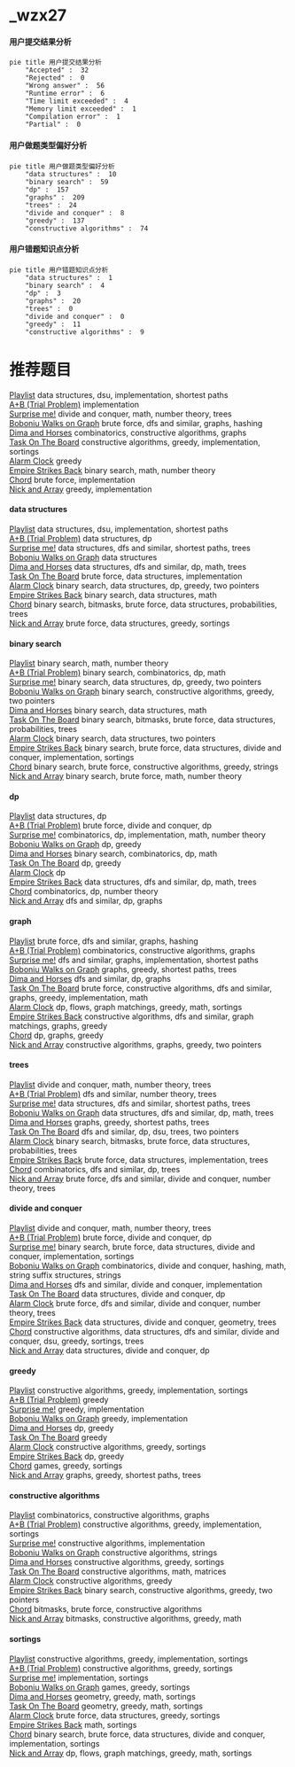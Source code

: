 # _wzx27
<!-- tabs:start -->
#### **用户提交结果分析**

```mermaid
pie title 用户提交结果分析
    "Accepted" :  32
    "Rejected" :  0
    "Wrong answer" :  56
    "Runtime error" :  6
    "Time limit exceeded" :  4
    "Memory limit exceeded" :  1
    "Compilation error" :  1
    "Partial" :  0
```
#### **用户做题类型偏好分析**

```mermaid
pie title 用户做题类型偏好分析
    "data structures" :  10
    "binary search" :  59
    "dp" :  157
    "graphs" :  209
    "trees" :  24
    "divide and conquer" :  8
    "greedy" :  137
    "constructive algorithms" :  74
```
#### **用户错题知识点分析**

```mermaid
pie title 用户错题知识点分析
    "data structures" :  1
    "binary search" :  4
    "dp" :  3
    "graphs" :  20
    "trees" :  0
    "divide and conquer" :  0
    "greedy" :  11
    "constructive algorithms" :  9
```
<!-- tabs:end -->
# 推荐题目
[Playlist](https://codeforces.com/contest/1484/problem/D)		data structures,
                        dsu,
                        implementation,
                        shortest paths		  
[A+B (Trial Problem)](http://codeforces.com/problemset/problem/1351/A)		implementation		  
[Surprise me!](http://codeforces.com/problemset/problem/809/E)		divide and conquer,
                        math,
                        number theory,
                        trees		  
[Boboniu Walks on Graph](http://codeforces.com/problemset/problem/1394/B)		brute force,
                        dfs and similar,
                        graphs,
                        hashing		  
[Dima and Horses](http://codeforces.com/problemset/problem/272/E)		combinatorics,
                        constructive algorithms,
                        graphs		  
[Task On The Board](http://codeforces.com/problemset/problem/1367/D)		constructive algorithms,
                        greedy,
                        implementation,
                        sortings		  
[Alarm Clock](http://codeforces.com/problemset/problem/898/D)		greedy		  
[Empire Strikes Back](http://codeforces.com/problemset/problem/300/E)		binary search,
                        math,
                        number theory		  
[Chord](http://codeforces.com/problemset/problem/88/A)		brute force,
                        implementation		  
[Nick and Array](http://codeforces.com/problemset/problem/1180/B)		greedy,
                        implementation		  
<!-- tabs:start -->
#### **data structures**
[Playlist](https://codeforces.com/contest/1484/problem/D)		data structures,
                        dsu,
                        implementation,
                        shortest paths		  
[A+B (Trial Problem)](http://codeforces.com/problemset/problem/533/D)		data structures,
                        dp		  
[Surprise me!](http://codeforces.com/problemset/problem/1304/E)		data structures,
                        dfs and similar,
                        shortest paths,
                        trees		  
[Boboniu Walks on Graph](https://codeforces.com/contest/674/problem/G)		data structures		  
[Dima and Horses](https://codeforces.com/contest/1143/problem/E)		data structures,
                        dfs and similar,
                        dp,
                        math,
                        trees		  
[Task On The Board](http://codeforces.com/problemset/problem/1290/A)		brute force,
                        data structures,
                        implementation		  
[Alarm Clock](http://codeforces.com/problemset/problem/1492/C)		binary search,
                        data structures,
                        dp,
                        greedy,
                        two pointers		  
[Empire Strikes Back](http://codeforces.com/problemset/problem/1490/G)		binary search,
                        data structures,
                        math		  
[Chord](http://codeforces.com/problemset/problem/1479/D)		binary search,
                        bitmasks,
                        brute force,
                        data structures,
                        probabilities,
                        trees		  
[Nick and Array](http://codeforces.com/problemset/problem/1497/A)		brute force,
                        data structures,
                        greedy,
                        sortings		  
#### **binary search**
[Playlist](http://codeforces.com/problemset/problem/300/E)		binary search,
                        math,
                        number theory		  
[A+B (Trial Problem)](http://codeforces.com/problemset/problem/258/C)		binary search,
                        combinatorics,
                        dp,
                        math		  
[Surprise me!](http://codeforces.com/problemset/problem/1492/C)		binary search,
                        data structures,
                        dp,
                        greedy,
                        two pointers		  
[Boboniu Walks on Graph](http://codeforces.com/problemset/problem/1463/D)		binary search,
                        constructive algorithms,
                        greedy,
                        two pointers		  
[Dima and Horses](http://codeforces.com/problemset/problem/1490/G)		binary search,
                        data structures,
                        math		  
[Task On The Board](http://codeforces.com/problemset/problem/1479/D)		binary search,
                        bitmasks,
                        brute force,
                        data structures,
                        probabilities,
                        trees		  
[Alarm Clock](http://codeforces.com/problemset/problem/1436/E)		binary search,
                        data structures,
                        two pointers		  
[Empire Strikes Back](http://codeforces.com/problemset/problem/1461/D)		binary search,
                        brute force,
                        data structures,
                        divide and conquer,
                        implementation,
                        sortings		  
[Chord](http://codeforces.com/problemset/problem/1493/C)		binary search,
                        brute force,
                        constructive algorithms,
                        greedy,
                        strings		  
[Nick and Array](http://codeforces.com/problemset/problem/1487/D)		binary search,
                        brute force,
                        math,
                        number theory		  
#### **dp**
[Playlist](http://codeforces.com/problemset/problem/533/D)		data structures,
                        dp		  
[A+B (Trial Problem)](http://codeforces.com/problemset/problem/372/B)		brute force,
                        divide and conquer,
                        dp		  
[Surprise me!](http://codeforces.com/problemset/problem/235/E)		combinatorics,
                        dp,
                        implementation,
                        math,
                        number theory		  
[Boboniu Walks on Graph](http://codeforces.com/problemset/problem/358/D)		dp,
                        greedy		  
[Dima and Horses](http://codeforces.com/problemset/problem/258/C)		binary search,
                        combinatorics,
                        dp,
                        math		  
[Task On The Board](http://codeforces.com/problemset/problem/95/B)		dp,
                        greedy		  
[Alarm Clock](https://codeforces.com/contest/1199/problem/F)		dp		  
[Empire Strikes Back](https://codeforces.com/contest/1143/problem/E)		data structures,
                        dfs and similar,
                        dp,
                        math,
                        trees		  
[Chord](http://codeforces.com/problemset/problem/414/B)		combinatorics,
                        dp,
                        number theory		  
[Nick and Array](http://codeforces.com/problemset/problem/1354/E)		dfs and similar,
                        dp,
                        graphs		  
#### **graph**
[Playlist](http://codeforces.com/problemset/problem/1394/B)		brute force,
                        dfs and similar,
                        graphs,
                        hashing		  
[A+B (Trial Problem)](http://codeforces.com/problemset/problem/272/E)		combinatorics,
                        constructive algorithms,
                        graphs		  
[Surprise me!](http://codeforces.com/problemset/problem/1301/F)		dfs and similar,
                        graphs,
                        implementation,
                        shortest paths		  
[Boboniu Walks on Graph](http://codeforces.com/problemset/problem/1437/D)		graphs,
                        greedy,
                        shortest paths,
                        trees		  
[Dima and Horses](http://codeforces.com/problemset/problem/1354/E)		dfs and similar,
                        dp,
                        graphs		  
[Task On The Board](http://codeforces.com/problemset/problem/1487/C)		brute force,
                        constructive algorithms,
                        dfs and similar,
                        graphs,
                        greedy,
                        implementation,
                        math		  
[Alarm Clock](http://codeforces.com/problemset/problem/1437/C)		dp,
                        flows,
                        graph matchings,
                        greedy,
                        math,
                        sortings		  
[Empire Strikes Back](http://codeforces.com/problemset/problem/1470/D)		constructive algorithms,
                        dfs and similar,
                        graph matchings,
                        graphs,
                        greedy		  
[Chord](http://codeforces.com/problemset/problem/1476/C)		dp,
                        graphs,
                        greedy		  
[Nick and Array](http://codeforces.com/problemset/problem/1304/D)		constructive algorithms,
                        graphs,
                        greedy,
                        two pointers		  
#### **trees**
[Playlist](http://codeforces.com/problemset/problem/809/E)		divide and conquer,
                        math,
                        number theory,
                        trees		  
[A+B (Trial Problem)](http://codeforces.com/problemset/problem/348/B)		dfs and similar,
                        number theory,
                        trees		  
[Surprise me!](http://codeforces.com/problemset/problem/1304/E)		data structures,
                        dfs and similar,
                        shortest paths,
                        trees		  
[Boboniu Walks on Graph](https://codeforces.com/contest/1143/problem/E)		data structures,
                        dfs and similar,
                        dp,
                        math,
                        trees		  
[Dima and Horses](http://codeforces.com/problemset/problem/1437/D)		graphs,
                        greedy,
                        shortest paths,
                        trees		  
[Task On The Board](http://codeforces.com/problemset/problem/516/D)		dfs and similar,
                        dp,
                        dsu,
                        trees,
                        two pointers		  
[Alarm Clock](http://codeforces.com/problemset/problem/1479/D)		binary search,
                        bitmasks,
                        brute force,
                        data structures,
                        probabilities,
                        trees		  
[Empire Strikes Back](http://codeforces.com/problemset/problem/1511/C)		brute force,
                        data structures,
                        implementation,
                        trees		  
[Chord](http://codeforces.com/problemset/problem/1499/F)		combinatorics,
                        dfs and similar,
                        dp,
                        trees		  
[Nick and Array](http://codeforces.com/problemset/problem/1491/E)		brute force,
                        dfs and similar,
                        divide and conquer,
                        number theory,
                        trees		  
#### **divide and conquer**
[Playlist](http://codeforces.com/problemset/problem/809/E)		divide and conquer,
                        math,
                        number theory,
                        trees		  
[A+B (Trial Problem)](http://codeforces.com/problemset/problem/372/B)		brute force,
                        divide and conquer,
                        dp		  
[Surprise me!](http://codeforces.com/problemset/problem/1461/D)		binary search,
                        brute force,
                        data structures,
                        divide and conquer,
                        implementation,
                        sortings		  
[Boboniu Walks on Graph](http://codeforces.com/problemset/problem/1466/G)		combinatorics,
                        divide and conquer,
                        hashing,
                        math,
                        string suffix structures,
                        strings		  
[Dima and Horses](http://codeforces.com/problemset/problem/1490/D)		dfs and similar,
                        divide and conquer,
                        implementation		  
[Task On The Board](https://codeforces.com/contest/1483/problem/C)		data structures,
                        divide and conquer,
                        dp		  
[Alarm Clock](http://codeforces.com/problemset/problem/1491/E)		brute force,
                        dfs and similar,
                        divide and conquer,
                        number theory,
                        trees		  
[Empire Strikes Back](http://codeforces.com/problemset/problem/1303/G)		data structures,
                        divide and conquer,
                        geometry,
                        trees		  
[Chord](http://codeforces.com/problemset/problem/1494/D)		constructive algorithms,
                        data structures,
                        dfs and similar,
                        divide and conquer,
                        dsu,
                        greedy,
                        sortings,
                        trees		  
[Nick and Array](http://codeforces.com/problemset/problem/1482/E)		data structures,
                        divide and conquer,
                        dp		  
#### **greedy**
[Playlist](http://codeforces.com/problemset/problem/1367/D)		constructive algorithms,
                        greedy,
                        implementation,
                        sortings		  
[A+B (Trial Problem)](http://codeforces.com/problemset/problem/898/D)		greedy		  
[Surprise me!](http://codeforces.com/problemset/problem/1180/B)		greedy,
                        implementation		  
[Boboniu Walks on Graph](http://codeforces.com/problemset/problem/892/A)		greedy,
                        implementation		  
[Dima and Horses](http://codeforces.com/problemset/problem/358/D)		dp,
                        greedy		  
[Task On The Board](http://codeforces.com/problemset/problem/215/D)		greedy		  
[Alarm Clock](http://codeforces.com/problemset/problem/246/A)		constructive algorithms,
                        greedy,
                        sortings		  
[Empire Strikes Back](http://codeforces.com/problemset/problem/95/B)		dp,
                        greedy		  
[Chord](http://codeforces.com/problemset/problem/1398/B)		games,
                        greedy,
                        sortings		  
[Nick and Array](http://codeforces.com/problemset/problem/1437/D)		graphs,
                        greedy,
                        shortest paths,
                        trees		  
#### **constructive algorithms**
[Playlist](http://codeforces.com/problemset/problem/272/E)		combinatorics,
                        constructive algorithms,
                        graphs		  
[A+B (Trial Problem)](http://codeforces.com/problemset/problem/1367/D)		constructive algorithms,
                        greedy,
                        implementation,
                        sortings		  
[Surprise me!](http://codeforces.com/problemset/problem/634/A)		constructive algorithms,
                        implementation		  
[Boboniu Walks on Graph](http://codeforces.com/problemset/problem/1012/D)		constructive algorithms,
                        strings		  
[Dima and Horses](http://codeforces.com/problemset/problem/246/A)		constructive algorithms,
                        greedy,
                        sortings		  
[Task On The Board](http://codeforces.com/problemset/problem/472/F)		constructive algorithms,
                        math,
                        matrices		  
[Alarm Clock](http://codeforces.com/problemset/problem/1493/A)		constructive algorithms,
                        greedy		  
[Empire Strikes Back](http://codeforces.com/problemset/problem/1463/D)		binary search,
                        constructive algorithms,
                        greedy,
                        two pointers		  
[Chord](https://codeforces.com/contest/1456/problem/B)		bitmasks,
                        brute force,
                        constructive algorithms		  
[Nick and Array](http://codeforces.com/problemset/problem/1492/D)		bitmasks,
                        constructive algorithms,
                        greedy,
                        math		  
#### **sortings**
[Playlist](http://codeforces.com/problemset/problem/1367/D)		constructive algorithms,
                        greedy,
                        implementation,
                        sortings		  
[A+B (Trial Problem)](http://codeforces.com/problemset/problem/246/A)		constructive algorithms,
                        greedy,
                        sortings		  
[Surprise me!](http://codeforces.com/problemset/problem/1294/B)		implementation,
                        sortings		  
[Boboniu Walks on Graph](http://codeforces.com/problemset/problem/1398/B)		games,
                        greedy,
                        sortings		  
[Dima and Horses](https://codeforces.com/contest/1496/problem/C)		geometry,
                        greedy,
                        math,
                        sortings		  
[Task On The Board](http://codeforces.com/problemset/problem/1495/A)		geometry,
                        greedy,
                        math,
                        sortings		  
[Alarm Clock](http://codeforces.com/problemset/problem/1497/A)		brute force,
                        data structures,
                        greedy,
                        sortings		  
[Empire Strikes Back](http://codeforces.com/problemset/problem/1427/A)		math,
                        sortings		  
[Chord](http://codeforces.com/problemset/problem/1461/D)		binary search,
                        brute force,
                        data structures,
                        divide and conquer,
                        implementation,
                        sortings		  
[Nick and Array](http://codeforces.com/problemset/problem/1437/C)		dp,
                        flows,
                        graph matchings,
                        greedy,
                        math,
                        sortings		  
<!-- tabs:end -->
